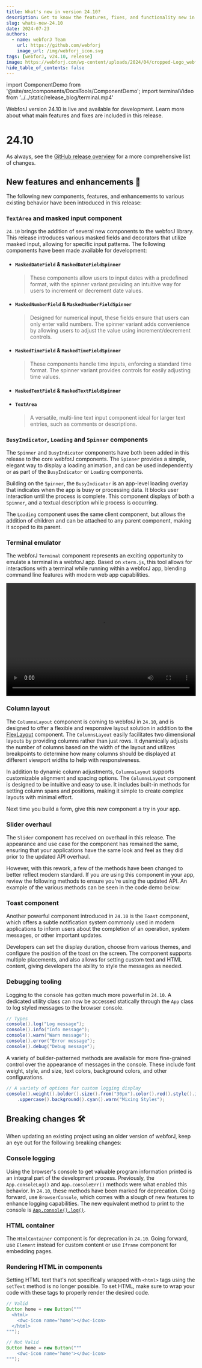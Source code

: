 ```yaml
---
title: What's new in version 24.10?
description: Get to know the features, fixes, and functionality new in webforJ version 24.10.
slug: whats-new-24.10
date: 2024-07-23
authors:
  - name: webforJ Team
    url: https://github.com/webforj
    image_url: /img/webforj_icon.svg
tags: [webforJ, v24.10, release]
image: https://webforj.com/wp-content/uploads/2024/04/cropped-Logo_webforJ_RGB_1-removebg-preview.png
hide_table_of_contents: false
---
```


import ComponentDemo from '@site/src/components/DocsTools/ComponentDemo';
import terminalVideo from '../../static/release_blog/terminal.mp4'

WebforJ version 24.10 is live and available for development. Learn more about what main features and fixes are included in this release.

<!-- ![cover image](../static/img/webforJ-release-banner.png) -->

<!-- truncate -->

# 24.10

As always, see the [GitHub release overview](https://github.com/webforj/webforj/releases/tag/24.10) for a more comprehensive list of changes.

## New features and enhancements 🎉

The following new components, features, and enhancements to various existing behavior have been introduced in this release:

### `TextArea` and masked input component

`24.10` brings the addition of several new components to the webforJ library. This release introduces various masked fields and decorators that utilize masked input, allowing for specific input patterns. The following components have been made available for development:

- #### `MaskedDateField` & `MaskedDateFieldSpinner`

  > These components allow users to input dates with a predefined format, with the spinner variant providing an intuitive way for users to increment or decrement date values. 

- #### `MaskedNumberField` & `MaskedNumberFieldSpinner`

  > Designed for numerical input, these fields ensure that users can only enter valid numbers. The spinner variant adds convenience by allowing users to adjust the value using increment/decrement controls.

- #### `MaskedTimeField` & `MaskedTimeFieldSpinner`

  >These components handle time inputs, enforcing a standard time format. The spinner variant provides controls for easily adjusting time values.

- #### `MaskedTextField` & `MaskedTextFieldSpinner`

- #### `TextArea`

  > A versatile, multi-line text input component ideal for larger text entries, such as comments or descriptions.


### `BusyIndicator`, `Loading` and `Spinner` components

The `Spinner` and `BusyIndicator` components have both been added in this release to the core webforJ components. The `Spinner` provides a simple, elegant way to display a loading animation, and can be used independently or as part of the `BusyIndicator` or `Loading` components.

Building on the `Spinner`, the `BusyIndicator` is an app-level loading overlay that indicates when the app is busy or processing data. It blocks user interaction until the process is complete. This component displays of both a `Spinner`, and a textual description while process is occurring. 

<ComponentDemo 
path='https://demo.webforj.com/webapp/controlsamples/BusyIndicatorDemo?' 
javaE='https://raw.githubusercontent.com/webforj/ControlSamples/main/src/main/java/componentdemos/busyindicatordemos/BusyIndicatorDemo.java'
height = '225px'
/>

The `Loading` component uses the same client component, but allows the addition of children and can be attached to any parent component, making it scoped to its parent.

### Terminal emulator

The webforJ `Terminal` component represents an exciting opportunity to emulate a terminal in a webforJ app. Based on `xterm.js`, this tool allows for interactions with a terminal while running within a webforJ app, blending command line features with modern web app capabilities. 

<video width="100%" height="300px" controls>
  <source src={terminalVideo} type="video/mp4" />
</video>

### Column layout

The `ColumnsLayout` component is coming to webforJ in `24.10`, and is designed to offer a flexible and responsive layout solution in addition to the [FlexLayout](../../docs/components/flex_layouts) component. The `ColumnsLayout` easily facilitates two dimensional layouts by providing columns rather than just rows. It dynamically adjusts the number of columns based on the width of the layout and utilizes breakpoints to determine how many columns should be displayed at different viewport widths to help with responsiveness.

<ComponentDemo 
path='https://demo.webforj.com/webapp/controlsamples/ColumnsLayoutDemo?' 
javaE='https://raw.githubusercontent.com/webforj/ControlSamples/main/src/main/java/componentdemos/columnslayoutdemos/ColumnsLayoutDemo.java'
height = '300px'
/>

In addition to dynamic column adjustments, `ColumnsLayout` supports customizable alignment and spacing options. The `ColumnsLayout` component is designed to be intuitive and easy to use. It includes built-in methods for setting column spans and positions, making it simple to create complex layouts with minimal effort.


Next time you build a form, give this new component a try in your app.

### Slider overhaul

The `Slider` component has received on overhaul in this release. The appearance and use case for the component has remained the same, ensuring that your applications have the same look and feel as they did prior to the updated API overhaul.


However, with this rework, a few of the methods have been changed to better reflect modern standard. If you are using this component in your app, review the following methods to ensure you're using the updated API. An example of the various methods can be seen in the code demo below:

<ComponentDemo 
path='https://demo.webforj.com/webapp/controlsamples?class=componentdemos.sliderdemos.SliderDemo' 
javaE='https://raw.githubusercontent.com/webforj/ControlSamples/main/src/main/java/componentdemos/sliderdemos/SliderDemo.java'
height = '150px'
/>

### Toast component

Another powerful component introduced in `24.10` is the `Toast` component, which offers a subtle notification system commonly used in modern applications to inform users about the completion of an operation, system messages, or other important updates.

Developers can set the display duration, choose from various themes, and configure the position of the toast on the screen. The component supports multiple placements, and also allows for setting custom text and HTML content, giving developers the ability to style the messages as needed.

<ComponentDemo 
path='https://demo.webforj.com/webapp/controlsamples/ToastDemo?' 
javaE='https://raw.githubusercontent.com/webforj/ControlSamples/main/src/main/java/componentdemos/toastdemos/ToastDemo.java'
height = '300px'
/>

### Debugging tooling

Logging to the console has gotten much more powerful in `24.10`. A dedicated utility class can now be accessed statically through the `App` class to log styled messages to the browser console. 

```java
// Types
console().log("Log message");
console().info("Info message");
console().warn("Warn message");
console().error("Error message");
console().debug("Debug message");
```

A variety of builder-patterned methods are available for more fine-grained control over the appearance of messages in the console. These include font weight, style, and size, text colors, background colors, and other configurations.

```java
// A variety of options for custom logging display
console().weight().bolder().size().from("30px").color().red().style().italic().transform()
    .uppercase().background().cyan().warn("Mixing Styles");

```

## Breaking changes 🛠

When updating an existing project using an older version of webforJ, keep an eye out for the following breaking changes:

### Console logging

Using the browser's console to get valuable program information printed is an integral part of the development process. Previously, the `App.consoleLog()` and `App.consoleErr()` methods were what enabled this behavior. In `24.10`, these methods have been marked for deprecation. Going forward, use `BrowserConsole`, which comes with a slough of new features to enhance logging capabilities. The new equivalent method to print to the console is [`App.console().log()`](#debugging-tooling). 

### HTML container
The `HtmlContainer` component is for deprecation in `24.10`. Going forward, use `Element` instead for custom content or use `Iframe` component for embedding pages.

### Rendering HTML in components

Setting HTML text that's not specifically wrapped with `<html>` tags using the `setText` method is no longer possible. To set HTML, make sure to wrap your code with these tags to properly render the desired code.

```java
// Valid
Button home = new Button("""
  <html>
    <dwc-icon name='home'></dwc-icon>
  </html>
""");
```

```java
// Not Valid
Button home = new Button("""
    <dwc-icon name='home'></dwc-icon>
""");
```